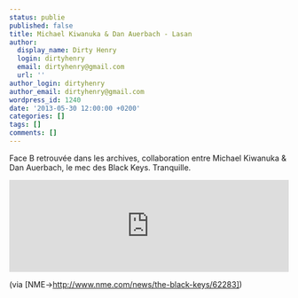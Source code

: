 ```yaml
---
status: publie
published: false
title: Michael Kiwanuka & Dan Auerbach - Lasan
author:
  display_name: Dirty Henry
  login: dirtyhenry
  email: dirtyhenry@gmail.com
  url: ''
author_login: dirtyhenry
author_email: dirtyhenry@gmail.com
wordpress_id: 1240
date: '2013-05-30 12:00:00 +0200'
categories: []
tags: []
comments: []
---
```

Face B retrouvée dans les archives, collaboration entre Michael Kiwanuka & Dan Auerbach, le mec des Black Keys. Tranquille.

<iframe width="100%" height="166" scrolling="no" frameborder="no" src="https://w.soundcloud.com/player/?url=http%3A%2F%2Fapi.soundcloud.com%2Ftracks%2F37365529"></iframe>

(via [NME->http://www.nme.com/news/the-black-keys/62283])
